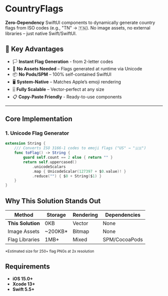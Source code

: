 # CountryFlags

**Zero-Dependency** SwiftUI components to dynamically generate country flags from ISO codes (e.g., "TN" → 🇹🇳). No image assets, no external libraries – just native Swift/SwiftUI.

## 🚀 Key Advantages
- 🏳️ **Instant Flag Generation** - from 2-letter codes
- 🧩 **No Assets Needed** – Flags generated at runtime via Unicode  
- 📦 **No Pods/SPM** – 100% self-contained SwiftUI  
- 🖥 **System-Native** – Matches Apple’s emoji rendering  
- 🎚 **Fully Scalable** – Vector-perfect at any size  
- 📋 **Copy-Paste Friendly** - Ready-to-use components  

---

## Core Implementation

### 1. Unicode Flag Generator
```swift
extension String {
    /// Converts ISO 3166-1 codes to emoji flags ("US" → "🇺🇸")
    func toFlag() -> String {
        guard self.count == 2 else { return "" }
        return self.uppercased()
            .unicodeScalars
            .map { UnicodeScalar(127397 + $0.value)! }
            .reduce("") { $0 + String($1) }
    }
}
```

## Why This Solution Stands Out

| Method           | Storage  | Rendering | Dependencies       |
|------------------|----------|-----------|--------------------|
| **This Solution**| 0KB      | Vector    | None               |
| Image Assets     | ~200KB*  | Bitmap    | None               |
| Flag Libraries   | 1MB+     | Mixed     | SPM/CocoaPods      |

<sup>*Estimated size for 250+ flag PNGs at 2x resolution</sup>

## Requirements

- **iOS 15.0+**
- **Xcode 13+**
- **Swift 5.5+**
